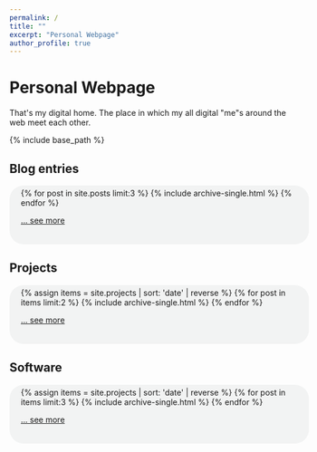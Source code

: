```yaml
---
permalink: /
title: ""
excerpt: "Personal Webpage"
author_profile: true
---
```


<style>
#roundedbox {
  border-radius: 25px;
  background: #f2f3f3;
  padding: 5px 5px 20px 20px;
  width: 100%;
}
</style>


# Personal Webpage

That's my digital home. The place in which my all digital "me"s around the web meet each other.

{% include base_path %}

## Blog entries
<div id="roundedbox">
{% for post in site.posts limit:3 %}
  {% include archive-single.html %}
{% endfor %}

<a href="{{ base_path }}/blog" rel="permalink">... see more</a>
</div>


## Projects
<div id="roundedbox">
{% assign items = site.projects | sort: 'date' | reverse %}
{% for post in items limit:2 %}
  {% include archive-single.html %}
{% endfor %}

<a href="{{ base_path }}/projects" rel="permalink">... see more</a>
</div>


## Software
<div id="roundedbox">
{% assign items = site.projects | sort: 'date' | reverse %}
{% for post in items limit:3 %}
  {% include archive-single.html %}
{% endfor %}

<a href="{{ base_path }}/software" rel="permalink">... see more</a>
</div>
